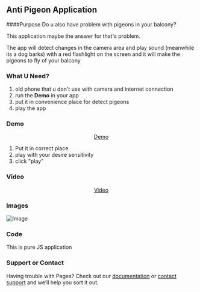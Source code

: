 ## Anti Pigeon Application

####Purpose
Do u also have problem with pigeons in your balcony?

This application maybe the answer for that's problem.

The app will detect changes in the camera area and play sound (meanwhile its a dog barks) 
with a red flashlight on the screen and it will make the pigeons
to fly of your balcony

### What U Need?
1. old phone that u don't use with camera and internet connection
2. run the **Demo** in your app
3. put it in convenience place for detect pigeons
4. play the app


### Demo
<div align="center">
  <a href="https://chenreuven.github.io/anti-pigeon/app">Demo</a>
</div>

1. Put it in correct place
2. play with your desire sensitivity
3. click "play"

### Video
<div align="center">
  <a href="https://youtu.be/VuRRXMzhVpg">Video</a>
</div>

### Images
![Image](https://chenreuven.github.io/anti-pigeon/assets/app-ps1.png)


### Code
This is pure JS application

### Support or Contact

Having trouble with Pages? Check out our [documentation](https://help.github.com/categories/github-pages-basics/) or [contact support](https://github.com/contact) and we’ll help you sort it out.

